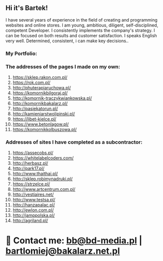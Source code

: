 ## Hi it's Bartek!

I have several years of experience in the field of creating and programming websites and online stores. I am  young, ambitious, diligent, self-disciplined, competent Developer. I consistently implements the company's strategy. I can be focused on both results and customer satisfaction. I speaks English very well. Determined, consistent, i can make key decisions..

### My Portfolio: 

### The addresses of the pages I made on my own:
 
1. https://sklep.rakon.com.pl/
2. https://rok.com.pl/
3. http://phuterapiaruchowa.pl/
4. https://komornikbilgoraj.pl/
5. http://komornik-traczykwiankowska.pl/
6. http://komornikbakalarz.pl/
7. http://pasiekatorun.pl/
8. http://kamieniarstwolipinski.pl/
9. https://libet-kielce.pl/
10. https://www.betonlagow.pl/
11. https://komornikkolbuszowa.pl/



### Addresses of sites I have completed as a subcontractor:

1. https://assecobs.pl/
2. https://whitelabelcoders.com/
3. http://herbasz.pl/
4. http://park17.pl/
5. http://www.thaithai.pl/
6. http://sklep.robimynadruki.pl/
7. https://strzelce.pl/
8. http://www.artcentrum.com.pl/
9. http://vestiaires.net/
10. http://www.testsa.pl/
11. http://hanzapalac.pl/
12. http://ewlon.com.pl/
13. http://jamppolska.pl/
14. http://agriland.pl/



# 💬 Contact me: bb@bd-media.pl | bartlomiej@bakalarz.net.pl
<!--
**bartec91/bartec91** is a ✨ _special_ ✨ repository because its `README.md` (this file) appears on your GitHub profile.

Here are some ideas to get you started:

- 🔭 I’m currently working on ...
- 🌱 I’m currently learning ...
- 👯 I’m looking to collaborate on ...
- 🤔 I’m looking for help with ...
- 💬 Ask me about ...
- 📫 How to reach me: ...
- 😄 Pronouns: ...
- ⚡ Fun fact: ...
-->
